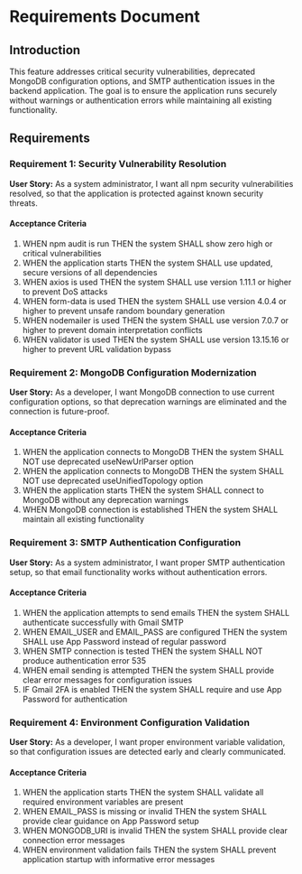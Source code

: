 # Requirements Document

## Introduction

This feature addresses critical security vulnerabilities, deprecated MongoDB configuration options, and SMTP authentication issues in the backend application. The goal is to ensure the application runs securely without warnings or authentication errors while maintaining all existing functionality.

## Requirements

### Requirement 1: Security Vulnerability Resolution

**User Story:** As a system administrator, I want all npm security vulnerabilities resolved, so that the application is protected against known security threats.

#### Acceptance Criteria

1. WHEN npm audit is run THEN the system SHALL show zero high or critical vulnerabilities
2. WHEN the application starts THEN the system SHALL use updated, secure versions of all dependencies
3. WHEN axios is used THEN the system SHALL use version 1.11.1 or higher to prevent DoS attacks
4. WHEN form-data is used THEN the system SHALL use version 4.0.4 or higher to prevent unsafe random boundary generation
5. WHEN nodemailer is used THEN the system SHALL use version 7.0.7 or higher to prevent domain interpretation conflicts
6. WHEN validator is used THEN the system SHALL use version 13.15.16 or higher to prevent URL validation bypass

### Requirement 2: MongoDB Configuration Modernization

**User Story:** As a developer, I want MongoDB connection to use current configuration options, so that deprecation warnings are eliminated and the connection is future-proof.

#### Acceptance Criteria

1. WHEN the application connects to MongoDB THEN the system SHALL NOT use deprecated useNewUrlParser option
2. WHEN the application connects to MongoDB THEN the system SHALL NOT use deprecated useUnifiedTopology option
3. WHEN the application starts THEN the system SHALL connect to MongoDB without any deprecation warnings
4. WHEN MongoDB connection is established THEN the system SHALL maintain all existing functionality

### Requirement 3: SMTP Authentication Configuration

**User Story:** As a system administrator, I want proper SMTP authentication setup, so that email functionality works without authentication errors.

#### Acceptance Criteria

1. WHEN the application attempts to send emails THEN the system SHALL authenticate successfully with Gmail SMTP
2. WHEN EMAIL_USER and EMAIL_PASS are configured THEN the system SHALL use App Password instead of regular password
3. WHEN SMTP connection is tested THEN the system SHALL NOT produce authentication error 535
4. WHEN email sending is attempted THEN the system SHALL provide clear error messages for configuration issues
5. IF Gmail 2FA is enabled THEN the system SHALL require and use App Password for authentication

### Requirement 4: Environment Configuration Validation

**User Story:** As a developer, I want proper environment variable validation, so that configuration issues are detected early and clearly communicated.

#### Acceptance Criteria

1. WHEN the application starts THEN the system SHALL validate all required environment variables are present
2. WHEN EMAIL_PASS is missing or invalid THEN the system SHALL provide clear guidance on App Password setup
3. WHEN MONGODB_URI is invalid THEN the system SHALL provide clear connection error messages
4. WHEN environment validation fails THEN the system SHALL prevent application startup with informative error messages